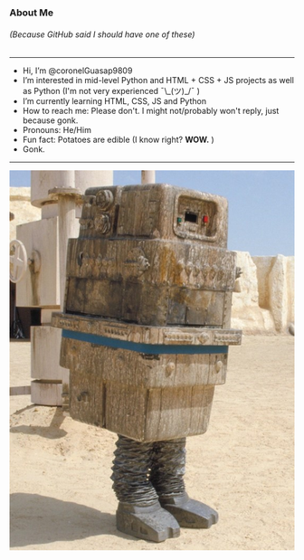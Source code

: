 ### About Me 
###### (Because GitHub said I should have one of these)

---

- Hi, I’m @coronelGuasap9809
- I’m interested in mid-level Python and HTML + CSS + JS projects as well as Python (I'm not very experienced  ¯\\\_(ツ)_/¯ )
- I’m currently learning HTML, CSS, JS and Python
- How to reach me: Please don't. I might not/probably won't reply, just because gonk.
- Pronouns: He/Him
- Fun fact: Potatoes are edible (I know right? **WOW.** )
- Gonk.

---

![Gonk droid my beloved](gonk.jpg)
<!---
coronelGuasap9809 is a special repository because its `README.md` (this file) appears on your GitHub profile.
You can click the Preview link to take a look at your changes.
--->
